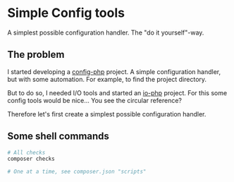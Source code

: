 # Simple Config tools

A simplest possible configuration handler. The "do it yourself"-way.

## The problem

I started developing a [config-php](https://github.com/pascal-eberhard/config-php) project. A simple configuration handler, but with some automation. For example, to find the project directory.

But to do so, I needed I/O tools and started an [io-php](https://github.com/pascal-eberhard/io-php) project. For this some config tools would be nice... You see the circular reference?

Therefore let's first create a simplest possible configuration handler.

## Some shell commands

```bash
# All checks
composer checks

# One at a time, see composer.json "scripts"
```
